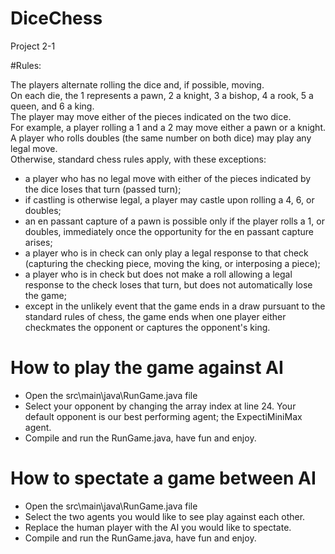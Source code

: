 # DiceChess
Project 2-1 

#Rules:

The players alternate rolling the dice and, if possible, moving.    
On each die, the 1 represents a pawn, 2 a knight, 3 a bishop, 4 a rook, 5 a queen, and 6 a king.  
The player may move either of the pieces indicated on the two dice.   
For example, a player rolling a 1 and a 2 may move either a pawn or a knight.  
A player who rolls doubles (the same number on both dice) may play any legal move.  
Otherwise, standard chess rules apply, with these exceptions:

* a player who has no legal move with either of the pieces indicated by the dice loses that turn (passed turn);
* if castling is otherwise legal, a player may castle upon rolling a 4, 6, or doubles;
* an en passant capture of a pawn is possible only if the player rolls a 1, or doubles, immediately once the opportunity for the en passant capture arises;
* a player who is in check can only play a legal response to that check (capturing the checking piece, moving the king, or interposing a piece);
* a player who is in check but does not make a roll allowing a legal response to the check loses that turn, but does not automatically lose the game;
* except in the unlikely event that the game ends in a draw pursuant to the standard rules of chess, the game ends when one player either checkmates the opponent or captures the opponent's king.

# How to play the game against AI
- Open the src\main\java\RunGame.java file
- Select your opponent by changing the array index at line 24. Your default opponent is our best performing agent; the ExpectiMiniMax agent.
- Compile and run the RunGame.java, have fun and enjoy.

# How to spectate a game between AI
- Open the src\main\java\RunGame.java file
- Select the two agents you would like to see play against each other.
- Replace the human player with the AI you would like to spectate.
- Compile and run the RunGame.java, have fun and enjoy.